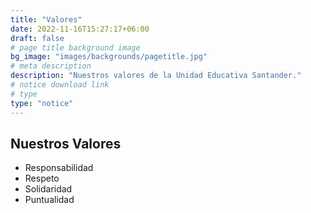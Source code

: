 ```yaml
---
title: "Valores"
date: 2022-11-16T15:27:17+06:00
draft: false
# page title background image
bg_image: "images/backgrounds/pagetitle.jpg"
# meta description
description: "Nuestros valores de la Unidad Educativa Santander."
# notice download link
# type
type: "notice"
---
```


## Nuestros Valores

- Responsabilidad
- Respeto
- Solidaridad
- Puntualidad
